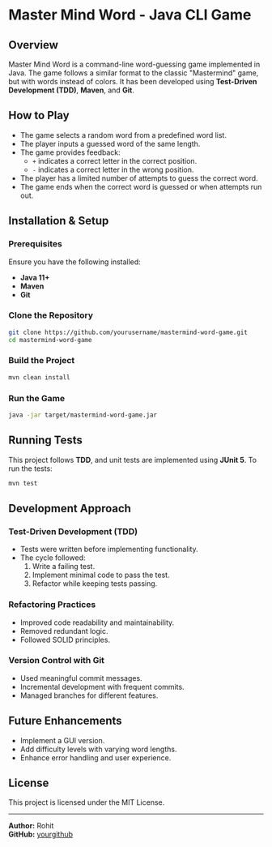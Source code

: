 # Master Mind Word - Java CLI Game

## Overview
Master Mind Word is a command-line word-guessing game implemented in Java. The game follows a similar format to the classic "Mastermind" game, but with words instead of colors. It has been developed using **Test-Driven Development (TDD)**, **Maven**, and **Git**.

## How to Play
- The game selects a random word from a predefined word list.
- The player inputs a guessed word of the same length.
- The game provides feedback:
  - `+` indicates a correct letter in the correct position.
  - `-` indicates a correct letter in the wrong position.
- The player has a limited number of attempts to guess the correct word.
- The game ends when the correct word is guessed or when attempts run out.

## Installation & Setup
### Prerequisites
Ensure you have the following installed:
- **Java 11+**
- **Maven**
- **Git**

### Clone the Repository
```sh
git clone https://github.com/yourusername/mastermind-word-game.git
cd mastermind-word-game
```

### Build the Project
```sh
mvn clean install
```

### Run the Game
```sh
java -jar target/mastermind-word-game.jar
```

## Running Tests
This project follows **TDD**, and unit tests are implemented using **JUnit 5**.
To run the tests:
```sh
mvn test
```

## Development Approach
### Test-Driven Development (TDD)
- Tests were written before implementing functionality.
- The cycle followed:
  1. Write a failing test.
  2. Implement minimal code to pass the test.
  3. Refactor while keeping tests passing.

### Refactoring Practices
- Improved code readability and maintainability.
- Removed redundant logic.
- Followed SOLID principles.

### Version Control with Git
- Used meaningful commit messages.
- Incremental development with frequent commits.
- Managed branches for different features.

## Future Enhancements
- Implement a GUI version.
- Add difficulty levels with varying word lengths.
- Enhance error handling and user experience.

## License
This project is licensed under the MIT License.

---
**Author:** Rohit  
**GitHub:** [yourgithub](https://github.com/yourusername)

